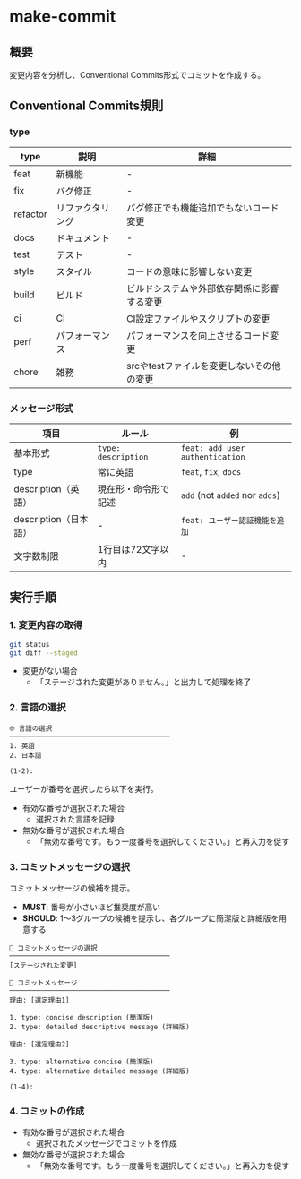 # make-commit

## 概要

変更内容を分析し、Conventional Commits形式でコミットを作成する。

## Conventional Commits規則

### type

| type | 説明 | 詳細 |
|---|---|---|
| feat | 新機能 | - |
| fix | バグ修正 | - |
| refactor | リファクタリング | バグ修正でも機能追加でもないコード変更 |
| docs | ドキュメント | - |
| test | テスト | - |
| style | スタイル | コードの意味に影響しない変更 |
| build | ビルド | ビルドシステムや外部依存関係に影響する変更 |
| ci | CI | CI設定ファイルやスクリプトの変更 |
| perf | パフォーマンス | パフォーマンスを向上させるコード変更 |
| chore | 雑務 | srcやtestファイルを変更しないその他の変更 |

### メッセージ形式

| 項目 | ルール | 例 |
|---|---|---|
| 基本形式 | `type: description` | `feat: add user authentication` |
| type | 常に英語 | `feat`, `fix`, `docs` |
| description（英語） | 現在形・命令形で記述 | `add` (not `added` nor `adds`) |
| description（日本語） | - | `feat: ユーザー認証機能を追加` |
| 文字数制限 | 1行目は72文字以内 | - |

## 実行手順

### 1. 変更内容の取得

```bash
git status
git diff --staged
```

- 変更がない場合
  - 「ステージされた変更がありません。」と出力して処理を終了

### 2. 言語の選択

```text
🌐 言語の選択
────────────────────────────────────────
1. 英語
2. 日本語

(1-2):
```

ユーザーが番号を選択したら以下を実行。

- 有効な番号が選択された場合
  - 選択された言語を記録
- 無効な番号が選択された場合
  - 「無効な番号です。もう一度番号を選択してください。」と再入力を促す

### 3. コミットメッセージの選択

コミットメッセージの候補を提示。

- **MUST**: 番号が小さいほど推奨度が高い
- **SHOULD**: 1〜3グループの候補を提示し、各グループに簡潔版と詳細版を用意する

```text
🤖 コミットメッセージの選択
────────────────────────────────────────
[ステージされた変更]

💬 コミットメッセージ
────────────────────────────────────────
理由: [選定理由1]

1. type: concise description (簡潔版)
2. type: detailed descriptive message (詳細版)

理由: [選定理由2]

3. type: alternative concise (簡潔版)
4. type: alternative detailed message (詳細版)

(1-4):
```

### 4. コミットの作成

- 有効な番号が選択された場合
  - 選択されたメッセージでコミットを作成
- 無効な番号が選択された場合
  - 「無効な番号です。もう一度番号を選択してください。」と再入力を促す
